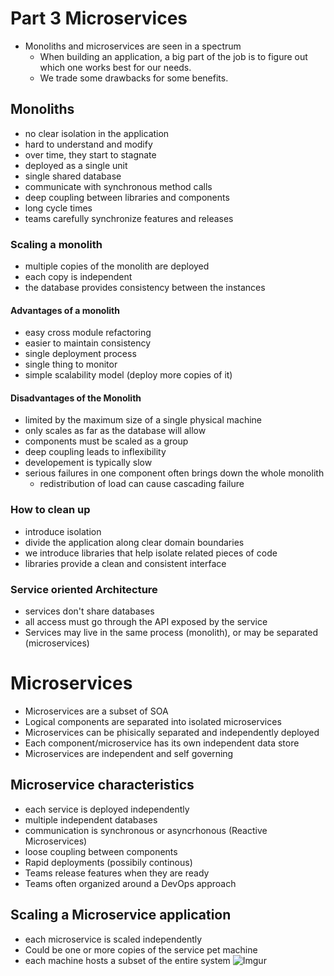 # Part 3 Microservices

- Monoliths and microservices are seen in a spectrum
    - When building an application, a big part of the job is to figure out which one works best for our needs.
    - We trade some drawbacks for some benefits.

## Monoliths

- no clear isolation in the application
- hard to understand and modify
- over time, they start to stagnate
- deployed as a single unit
- single shared database
- communicate with synchronous method calls
- deep coupling between libraries and components
- long cycle times
- teams carefully synchronize features and releases

### Scaling a monolith

- multiple copies of the monolith are deployed
- each copy is independent
- the database provides consistency between the instances

#### Advantages of a monolith

- easy cross module refactoring
- easier to maintain consistency
- single deployment process
- single thing to monitor
- simple scalability model (deploy more copies of it)

#### Disadvantages of the Monolith

- limited by the maximum size of a single physical machine
- only scales as far as the database will allow
- components must be scaled as a group
- deep coupling leads to inflexibility
- developement is typically slow
- serious failures in one component often brings down the whole monolith
    - redistribution of load can cause cascading failure

### How to clean up

- introduce isolation
- divide the application along clear domain boundaries
- we introduce libraries that help isolate related pieces of code
- libraries provide a clean and consistent interface

### Service oriented Architecture

- services don't share databases
- all access must go through the API exposed by the service
- Services may live in the same process (monolith), or may be separated (microservices)

# Microservices

- Microservices are a subset of SOA
- Logical components are separated into isolated microservices
- Microservices can be phisically separated and independently deployed
- Each component/microservice has its own independent data store
- Microservices are independent and self governing


## Microservice characteristics

- each service is deployed independently
- multiple independent databases
- communication is synchronous or asyncrhonous (Reactive Microservices)
- loose coupling between components
- Rapid deployments (possibily continous)
- Teams release features when they are ready
- Teams often organized around a DevOps approach

## Scaling a Microservice application

- each microservice is scaled independently
- Could be one or more copies of the service pet machine
- each machine hosts a subset of the entire system
 ![Imgur](https://imgur.com/v3iEnTx.png)
